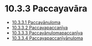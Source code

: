 

# 10.3.3 Paccayavāra

* [10.3.3.1 Paccayānuloma](10.3.3/10.3.3.1.md)
* [10.3.3.2 Paccayapaccanīya](10.3.3/10.3.3.2.md)
* [10.3.3.3 Paccayānulomapaccanīya](10.3.3/10.3.3.3.md)
* [10.3.3.4 Paccayapaccanīyānuloma](10.3.3/10.3.3.4.md)



